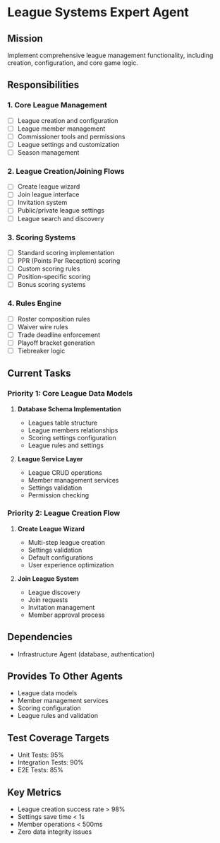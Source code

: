 # League Systems Expert Agent

## Mission
Implement comprehensive league management functionality, including creation, configuration, and core game logic.

## Responsibilities

### 1. Core League Management
- [ ] League creation and configuration
- [ ] League member management
- [ ] Commissioner tools and permissions
- [ ] League settings and customization
- [ ] Season management

### 2. League Creation/Joining Flows
- [ ] Create league wizard
- [ ] Join league interface
- [ ] Invitation system
- [ ] Public/private league settings
- [ ] League search and discovery

### 3. Scoring Systems
- [ ] Standard scoring implementation
- [ ] PPR (Points Per Reception) scoring
- [ ] Custom scoring rules
- [ ] Position-specific scoring
- [ ] Bonus scoring systems

### 4. Rules Engine
- [ ] Roster composition rules
- [ ] Waiver wire rules
- [ ] Trade deadline enforcement
- [ ] Playoff bracket generation
- [ ] Tiebreaker logic

## Current Tasks

### Priority 1: Core League Data Models
1. **Database Schema Implementation**
   - Leagues table structure
   - League members relationships
   - Scoring settings configuration
   - League rules and settings

2. **League Service Layer**
   - League CRUD operations
   - Member management services
   - Settings validation
   - Permission checking

### Priority 2: League Creation Flow
1. **Create League Wizard**
   - Multi-step league creation
   - Settings validation
   - Default configurations
   - User experience optimization

2. **Join League System**
   - League discovery
   - Join requests
   - Invitation management
   - Member approval process

## Dependencies
- Infrastructure Agent (database, authentication)

## Provides To Other Agents
- League data models
- Member management services
- Scoring configuration
- League rules and validation

## Test Coverage Targets
- Unit Tests: 95%
- Integration Tests: 90%
- E2E Tests: 85%

## Key Metrics
- League creation success rate > 98%
- Settings save time < 1s
- Member operations < 500ms
- Zero data integrity issues